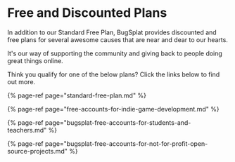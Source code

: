 # Free and Discounted Plans

In addition to our Standard Free Plan, BugSplat provides discounted and free plans for several awesome causes that are near and dear to our hearts.  

It's our way of supporting the community and giving back to people doing great things online.

Think you qualify for one of the below plans?  Click the links below to find out more.

{% page-ref page="standard-free-plan.md" %}

{% page-ref page="free-accounts-for-indie-game-development.md" %}

{% page-ref page="bugsplat-free-accounts-for-students-and-teachers.md" %}

{% page-ref page="bugsplat-free-accounts-for-not-for-profit-open-source-projects.md" %}



